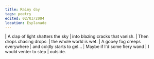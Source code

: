 ```yaml
---
title: Rainy day
tags: poetry
edited: 02/03/2004
location: Esplanade
---
```


| A clap of light shatters the sky
| into blazing cracks that vanish.
| Then drops chasing drops:
| the whole world is wet.
| A gooey fog creeps everywhere
| and coldly starts to gel...
| Maybe if I'd some fiery wand
| I would venter to step
| outside.
